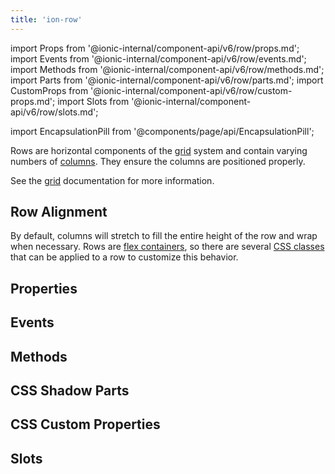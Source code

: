 ```yaml
---
title: 'ion-row'
---
```


import Props from '@ionic-internal/component-api/v6/row/props.md';
import Events from '@ionic-internal/component-api/v6/row/events.md';
import Methods from '@ionic-internal/component-api/v6/row/methods.md';
import Parts from '@ionic-internal/component-api/v6/row/parts.md';
import CustomProps from '@ionic-internal/component-api/v6/row/custom-props.md';
import Slots from '@ionic-internal/component-api/v6/row/slots.md';

<head>
  <title>ion-row: Horizontal Row Components and Alignment | Ionic API Docs</title>
  <meta
    name="description"
    content="Rows are horizontal components of the grid system and contain varying numbers of columns. Read our ion-row API Docs for more information on alignment and usage."
  />
</head>

import EncapsulationPill from '@components/page/api/EncapsulationPill';

<EncapsulationPill type="shadow" />

Rows are horizontal components of the [grid](./grid) system and contain varying numbers of
[columns](./col). They ensure the columns are positioned properly.

See the [grid](./grid) documentation for more information.

## Row Alignment

By default, columns will stretch to fill the entire height of the row and wrap when necessary. Rows are [flex containers](https://developer.mozilla.org/en-US/docs/Glossary/Flex_Container), so there are several [CSS classes](/docs/guide/layout/css-utilities#flex-container-properties) that can be applied to a row to customize this behavior.

## Properties

<Props />

## Events

<Events />

## Methods

<Methods />

## CSS Shadow Parts

<Parts />

## CSS Custom Properties

<CustomProps />

## Slots

<Slots />
